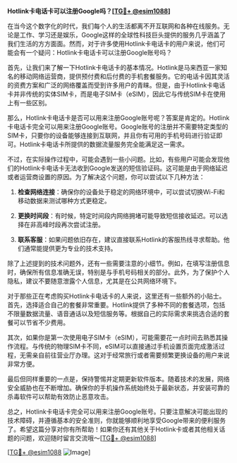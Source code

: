 **Hotlink卡电话卡可以注册Google吗？[[TG💪+ @esim1088](https://t.me/s/esim1088)]**

在当今这个数字化的时代，我们每个人的生活都离不开互联网和各种在线服务。无论是工作、学习还是娱乐，Google这样的全球性科技巨头提供的服务几乎涵盖了我们生活的方方面面。然而，对于许多使用Hotlink卡电话卡的用户来说，他们可能会有一个疑问：Hotlink卡电话卡可以注册Google账号吗？

首先，让我们来了解一下Hotlink卡电话卡的基本情况。Hotlink是马来西亚一家知名的移动网络运营商，提供预付费和后付费的手机套餐服务。它的电话卡因其灵活的资费方案和广泛的网络覆盖而受到许多用户的青睐。但是，由于Hotlink卡电话卡并非传统的实体SIM卡，而是电子SIM卡（eSIM），因此它与传统SIM卡在使用上有一些区别。

那么，Hotlink卡电话卡是否可以用来注册Google账号呢？答案是肯定的。Hotlink卡电话卡完全可以用来注册Google账号。Google账号的注册并不需要特定类型的SIM卡，只要你的设备能够连接到互联网，并且你有可用的手机号码进行验证即可。Hotlink卡电话卡所提供的数据流量服务完全能满足这一需求。

不过，在实际操作过程中，可能会遇到一些小问题。比如，有些用户可能会发现他们的Hotlink卡电话卡无法收到Google发送的短信验证码。这可能是由于网络延迟或者运营商设置的原因。为了解决这个问题，你可以尝试以下几种方法：

1. **检查网络连接**：确保你的设备处于稳定的网络环境中，可以尝试切换Wi-Fi和移动数据来测试哪种方式更稳定。
   
2. **更换时间段**：有时候，特定时间段内网络拥堵可能导致短信接收延迟。可以选择在非高峰时段再次尝试注册。

3. **联系客服**：如果问题依旧存在，建议直接联系Hotlink的客服热线寻求帮助。他们通常能提供更为专业的技术支持。

除了上述提到的技术问题外，还有一些需要注意的小细节。例如，在填写注册信息时，确保所有信息准确无误，特别是与手机号码相关的部分。此外，为了保护个人隐私，建议不要随意泄露个人信息，尤其是在公共网络环境下。

对于那些正在考虑购买Hotlink卡电话卡的人来说，这里还有一些额外的小贴士。首先，选择适合自己的套餐非常重要。Hotlink提供了多种不同的套餐选项，包括不限量数据流量、语音通话以及短信服务等。根据自己的实际需求来挑选合适的套餐可以节省不少费用。

其次，如果你是第一次使用电子SIM卡（eSIM），可能需要花一点时间去熟悉其操作流程。与传统的物理SIM卡不同，eSIM可以直接通过手机设置页面完成激活过程，无需亲自前往营业厅办理。这对于经常旅行或者需要频繁更换设备的用户来说非常方便。

最后但同样重要的一点是，保持警惕并定期更新软件版本。随着技术的发展，网络安全威胁也在不断增加。确保你的手机操作系统始终处于最新状态，并安装可靠的杀毒软件可以帮助有效防止恶意攻击。

总之，Hotlink卡电话卡完全可以用来注册Google账号。只要注意解决可能出现的技术障碍，并遵循基本的安全准则，你就能够顺利地享受Google带来的便利服务了。希望这篇分享对你有所帮助！如果你还有其他关于Hotlink卡或者其他相关话题的问题，欢迎随时留言交流哦～[[TG💪+ @esim1088](https://t.me/s/esim1088)]

[[TG💪+ @esim1088](https://t.me/s/esim1088) ![Image](https://i.postimg.cc/4NQfJmqS/Snipaste-2025-05-13-00-14-12.png)]